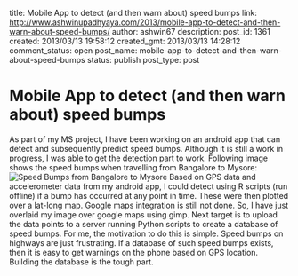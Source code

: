 title: Mobile App to detect (and then warn about) speed bumps
link: http://www.ashwinupadhyaya.com/2013/mobile-app-to-detect-and-then-warn-about-speed-bumps/
author: ashwin67
description: 
post_id: 1361
created: 2013/03/13 19:58:12
created_gmt: 2013/03/13 14:28:12
comment_status: open
post_name: mobile-app-to-detect-and-then-warn-about-speed-bumps
status: publish
post_type: post

# Mobile App to detect (and then warn about) speed bumps

As part of my MS project, I have been working on an android app that can detect and subsequently predict speed bumps. Although it is still a work in progress, I was able to get the detection part to work. Following image shows the speed bumps when travelling from Bangalore to Mysore:![Speed Bumps from Bangalore to Mysore](https://lh6.googleusercontent.com/-gBMvpQr0KXk/UUCI3druNQI/AAAAAAAACT4/6wlAE_-gf8I/s1157/bangalore_to_mysore_bumps.png) Based on GPS data and accelerometer data from my android app, I could detect using R scripts (run offline) if a bump has occurred at any point in time. These were then plotted over a lat-long map. Google maps integration is still not done. So, I have just overlaid my image over google maps using gimp. Next target is to upload the data points to a server running Python scripts to create a database of speed bumps. For me, the motivation to do this is simple. Speed bumps on highways are just frustrating. If a database of such speed bumps exists, then it is easy to get warnings on the phone based on GPS location. Building the database is the tough part.
